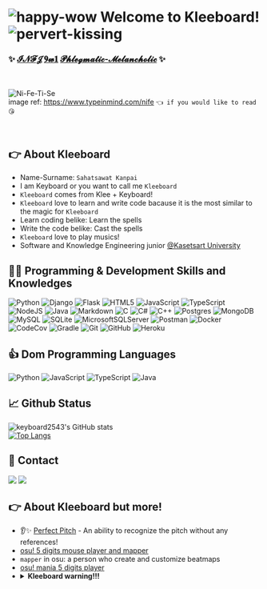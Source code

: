 # ![happy-wow](https://github.com/keyboard2543/keyboard2543/blob/main/happy.png) Welcome to Kleeboard! ![pervert-kissing](https://github.com/keyboard2543/keyboard2543/blob/main/pervert.png)
### ✨ [𝓘𝓝𝓕𝓙](https://en.wikipedia.org/wiki/Myers%E2%80%93Briggs_Type_Indicator) [𝟗𝔀𝟏](https://en.wikipedia.org/wiki/Enneagram_of_Personality#Nine_types) [𝓟𝓱𝓵𝓮𝓰𝓶𝓪𝓽𝓲𝓬-𝓜𝓮𝓵𝓪𝓷𝓬𝓱𝓸𝓵𝓲𝓬](https://en.wikipedia.org/wiki/Four_temperaments) ✨
<br><br>![Ni-Fe-Ti-Se](https://images.squarespace-cdn.com/content/v1/5206bbd6e4b0cc1763c26dd6/1422478203031-GO903DACUUUBWJ70NUEZ/NiFeFunctions)<br>image ref: https://www.typeinmind.com/nife `👈 if you would like to read 😘`<br><br><br>

## 👉 About Kleeboard
- Name-Surname: `Sahatsawat Kanpai`
- I am Keyboard or you want to call me `Kleeboard`
- `Kleeboard` comes from Klee + Keyboard!
- `Kleeboard` love to learn and write code bacause it is the most similar to the magic for `Kleeboard`
- Learn coding belike: Learn the spells
- Write the code belike: Cast the spells
- `Kleeboard` love to play musics!
- Software and Knowledge Engineering junior [@Kasetsart University](https://www.ku.ac.th/)

## 👨‍💻 Programming & Development Skills and Knowledges
![Python](https://img.shields.io/badge/python-3670A0?style=for-the-badge&logo=python&logoColor=ffdd54)
![Django](https://img.shields.io/badge/django-%23092E20.svg?style=for-the-badge&logo=django&logoColor=white)
![Flask](https://img.shields.io/badge/flask-%23000.svg?style=for-the-badge&logo=flask&logoColor=white)
![HTML5](https://img.shields.io/badge/html5-%23E34F26.svg?style=for-the-badge&logo=html5&logoColor=white)
![JavaScript](https://img.shields.io/badge/javascript-%23323330.svg?style=for-the-badge&logo=javascript&logoColor=%23F7DF1E)
![TypeScript](https://img.shields.io/badge/typescript-%23007ACC.svg?style=for-the-badge&logo=typescript&logoColor=white)
![NodeJS](https://img.shields.io/badge/node.js-6DA55F?style=for-the-badge&logo=node.js&logoColor=white)
![Java](https://img.shields.io/badge/java-%23ED8B00.svg?style=for-the-badge&logo=java&logoColor=white)
![Markdown](https://img.shields.io/badge/markdown-%23000000.svg?style=for-the-badge&logo=markdown&logoColor=white)
![C](https://img.shields.io/badge/c-%2300599C.svg?style=for-the-badge&logo=c&logoColor=white)
![C#](https://img.shields.io/badge/c%23-%23239120.svg?style=for-the-badge&logo=c-sharp&logoColor=white)
![C++](https://img.shields.io/badge/c++-%2300599C.svg?style=for-the-badge&logo=c%2B%2B&logoColor=white)
![Postgres](https://img.shields.io/badge/postgres-%23316192.svg?style=for-the-badge&logo=postgresql&logoColor=white)
![MongoDB](https://img.shields.io/badge/MongoDB-%234ea94b.svg?style=for-the-badge&logo=mongodb&logoColor=white)
![MySQL](https://img.shields.io/badge/mysql-%2300f.svg?style=for-the-badge&logo=mysql&logoColor=white)
![SQLite](https://img.shields.io/badge/sqlite-%2307405e.svg?style=for-the-badge&logo=sqlite&logoColor=white)
![MicrosoftSQLServer](https://img.shields.io/badge/Microsoft%20SQL%20Sever-CC2927?style=for-the-badge&logo=microsoft%20sql%20server&logoColor=white)
![Postman](https://img.shields.io/badge/Postman-FF6C37?style=for-the-badge&logo=postman&logoColor=white)
![Docker](https://img.shields.io/badge/docker-%230db7ed.svg?style=for-the-badge&logo=docker&logoColor=white)
![CodeCov](https://img.shields.io/badge/codecov-%23ff0077.svg?style=for-the-badge&logo=codecov&logoColor=white)
![Gradle](https://img.shields.io/badge/Gradle-02303A.svg?style=for-the-badge&logo=Gradle&logoColor=white)
![Git](https://img.shields.io/badge/git-%23F05033.svg?style=for-the-badge&logo=git&logoColor=white)
![GitHub](https://img.shields.io/badge/github-%23121011.svg?style=for-the-badge&logo=github&logoColor=white)
![Heroku](https://img.shields.io/badge/heroku-%23430098.svg?style=for-the-badge&logo=heroku&logoColor=white)

## 👍 Dom Programming Languages
![Python](https://img.shields.io/badge/python-3670A0?style=for-the-badge&logo=python&logoColor=ffdd54)
![JavaScript](https://img.shields.io/badge/javascript-%23323330.svg?style=for-the-badge&logo=javascript&logoColor=%23F7DF1E)
![TypeScript](https://img.shields.io/badge/typescript-%23007ACC.svg?style=for-the-badge&logo=typescript&logoColor=white)
![Java](https://img.shields.io/badge/java-%23ED8B00.svg?style=for-the-badge&logo=java&logoColor=white)

## 📈 Github Status
![keyboard2543's GitHub stats](https://github-readme-stats.vercel.app/api?username=keyboard2543&theme=github_dark&show_icons=true)<br>
[![Top Langs](https://github-readme-stats.vercel.app/api/top-langs/?username=keyboard2543&layout=compact&theme=github_dark)](https://github.com/anuraghazra/github-readme-stats)

## 🤝 Contact
<a target="_blank" href="mailto:keyboard2543@gmail.com"><img src="https://img.shields.io/badge/-Gmail-D14836?style=for-the-badge&logo=Gmail&logoColor=white"></img></a>
<a target="_blank" href="https://discordapp.com/users/283154244297555970"><img src="https://img.shields.io/badge/kleeboard%237195-%237289DA.svg?style=for-the-badge&logo=discord&logoColor=white"></img></a>

## 👉 About Kleeboard but more!
- 👂✨ [Perfect Pitch](https://en.wikipedia.org/wiki/Absolute_pitch) - An ability to recognize the pitch without any references!
- [osu! 5 digits mouse player and mapper](https://osu.ppy.sh/users/13700777)
- `mapper` in osu: a person who create and customize beatmaps
- [osu! mania 5 digits player](https://osu.ppy.sh/users/13700777/mania)
- <details><summary><b>Kleeboard warning!!!</b></summary><h2>BOOM BOOM BAKUDAN!!!</h2><img src="https://github.com/keyboard2543/keyboard2543/blob/main/kleeboard.jpg"></img></details>
